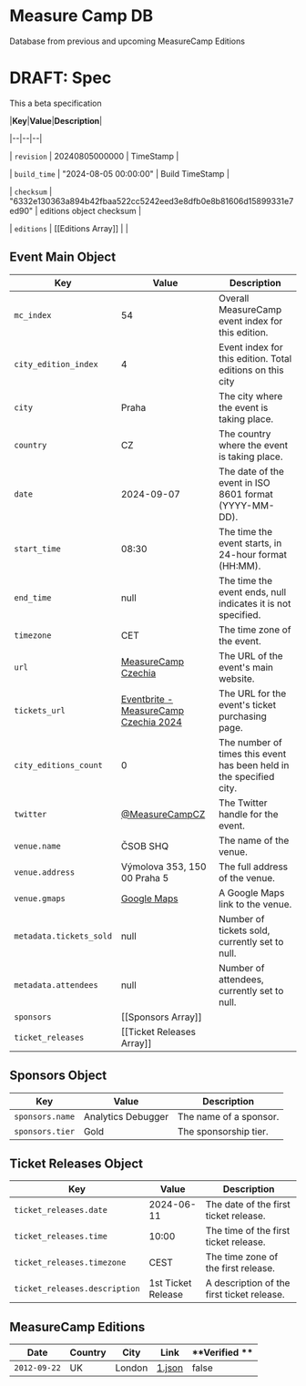
  

# Measure Camp DB

  

Database from previous and upcoming MeasureCamp Editions

  

# DRAFT: Spec

  

This a beta specification

|**Key**|**Value**|**Description**|

|--|--|--|

| `revision` | 20240805000000 | TimeStamp |

| `build_time` | "2024-08-05 00:00:00" | Build TimeStamp |

| `checksum` | "6332e130363a894b42fbaa522cc5242eed3e8dfb0e8b81606d15899331e7ed90" | editions object checksum |

| `editions` | [[Editions Array]] | |

  

## Event Main Object

|**Key**|**Value**|**Description**|
|--|--|--|
| `mc_index` | 54 | Overall MeasureCamp event index for this edition. |
| `city_edition_index` | 4 | Event index for this edition. Total editions on this city |
| `city` | Praha | The city where the event is taking place. |
| `country` | CZ | The country where the event is taking place. |
| `date` | 2024-09-07 | The date of the event in ISO 8601 format (YYYY-MM-DD). |
| `start_time` | 08:30 | The time the event starts, in 24-hour format (HH:MM). |
| `end_time` | null | The time the event ends, null indicates it is not specified. |
| `timezone` | CET | The time zone of the event. |
| `url` | [MeasureCamp Czechia](https://czechia.measurecamp.org/) | The URL of the event's main website. |
| `tickets_url` | [Eventbrite - MeasureCamp Czechia 2024](https://www.eventbrite.co.uk/e/measurecamp-czechia-2024-registration-911192249547) | The URL for the event's ticket purchasing page. |
| `city_editions_count` | 0 | The number of times this event has been held in the specified city. |
| `twitter` | [@MeasureCampCZ](https://twitter.com/MeasureCampCZ) | The Twitter handle for the event. |
| `venue.name` | ČSOB SHQ | The name of the venue. |
| `venue.address` | Výmolova 353, 150 00 Praha 5 | The full address of the venue. |
| `venue.gmaps` | [Google Maps](https://www.google.com/maps/place/%C4%8CSOB+SHQ/@50.0572031,14.3856235,17z/data=!3m1!4b1!4m6!3m5!1s0x470b955111aa4a69:0x2870f55422e8dcb4!8m2!3d50.0571997!4d14.3881984!16s%2Fg%2F11j07w2hxj?entry=tts&g_ep=EgoyMDI0MDcwNy4xKgBIAVAD) | A Google Maps link to the venue. |
| `metadata.tickets_sold` | null | Number of tickets sold, currently set to null. |
| `metadata.attendees` | null | Number of attendees, currently set to null. |
| `sponsors` | [[Sponsors Array]] | |
| `ticket_releases` | [[Ticket Releases Array]] | |

## Sponsors Object

| **Key** | **Value** | **Description** |
|--|--|--|
| `sponsors.name`| Analytics Debugger | The name of a sponsor. |
| `sponsors.tier`| Gold | The sponsorship tier. |

## Ticket Releases Object

| **Key** | **Value** | **Description** |
|--|--|--|
| `ticket_releases.date` | 2024-06-11| The date of the first ticket release. |
| `ticket_releases.time` | 10:00 | The time of the first ticket release. |
| `ticket_releases.timezone` | CEST | The time zone of the first release. |
| `ticket_releases.description`| 1st Ticket Release | A description of the first ticket release. |

  

## MeasureCamp Editions

| **Date** | **Country** | **City** | **Link** | **Verified ** |
|--|--|--|--|--|
| `2012-09-22` | UK | London | [1.json](data/1.json) | false |